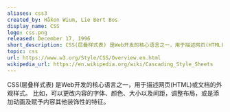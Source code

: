```yaml
---
aliases: css3
created_by: Håkon Wium, Lie Bert Bos
display_name: CSS
logo: css.png
released: December 17, 1996
short_description: CSS(层叠样式表) 是Web开发的核心语言之一，用于描述网页(HTML)或文档的外观样式。
topic: css
url: https://www.w3.org/Style/CSS/Overview.en.html
wikipedia_url: https://en.wikipedia.org/wiki/Cascading_Style_Sheets
---
```

CSS(层叠样式表) 是Web开发的核心语言之一，用于描述网页(HTML)或文档的外观样式。
比如，可以更改内容的字体、颜色、大小以及间距，调整布局，或是添加动画及赋予内容其他装饰性的特征。